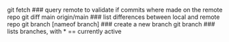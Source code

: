 git fetch ### query remote to validate if commits where made on the remote repo
git diff main origin/main ### list differences between local and remote repo
git branch [nameof branch] ### create a new branch
git branch ### lists branches, with * == currently active
